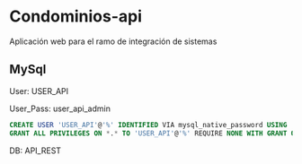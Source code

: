 # Condominios-api
Aplicación web para el ramo de integración de sistemas 

## MySql
User: USER_API

User_Pass: user_api_admin

```sql
CREATE USER 'USER_API'@'%' IDENTIFIED VIA mysql_native_password USING '***';
GRANT ALL PRIVILEGES ON *.* TO 'USER_API'@'%' REQUIRE NONE WITH GRANT OPTION MAX_QUERIES_PER_HOUR 0 MAX_CONNECTIONS_PER_HOUR 0 MAX_UPDATES_PER_HOUR 0 MAX_USER_CONNECTIONS 0;
```

DB: API_REST